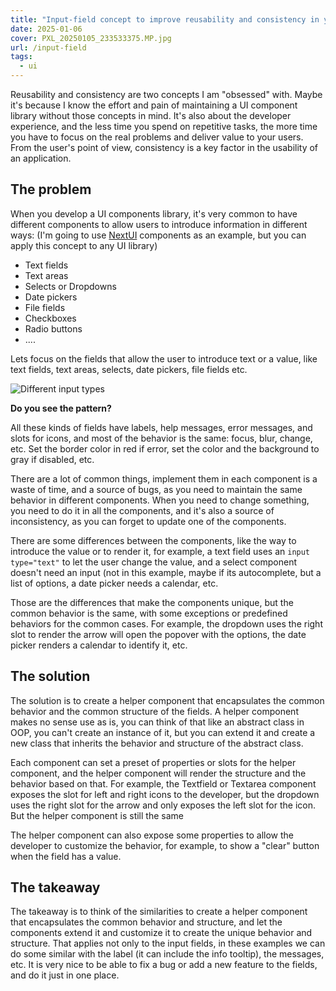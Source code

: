 ```yaml
---
title: "Input-field concept to improve reusability and consistency in your form-related UI components"
date: 2025-01-06
cover: PXL_20250105_233533375.MP.jpg
url: /input-field
tags:
  - ui
---
```


Reusability and consistency are two concepts I am "obsessed" with. Maybe it's because I know the effort and pain of maintaining a UI component library without those concepts in mind. It's also about the developer experience, and the less time you spend on repetitive tasks, the more time you have to focus on the real problems and deliver value to your users. From the user's point of view, consistency is a key factor in the usability of an application.

## The problem

When you develop a UI components library, it's very common to have different components to allow users to introduce information in different ways: (I'm going to use [NextUI](https://nextui.org/) components as an example, but you can apply this concept to any UI library)

- Text fields
- Text areas
- Selects or Dropdowns
- Date pickers
- File fields
- Checkboxes
- Radio buttons
- ....

Lets focus on the fields that allow the user to introduce text or a value, like text fields, text areas, selects, date pickers, file fields etc.

![Different input types](input-types.png)

**Do you see the pattern?**

All these kinds of fields have labels, help messages, error messages, and slots for icons, and most of the behavior is the same: focus, blur, change, etc. Set the border color in red if error, set the color and the background to gray if disabled, etc.

There are a lot of common things, implement them in each component is a waste of time, and a source of bugs, as you need to maintain the same behavior in different components. When you need to change something, you need to do it in all the components, and it's also a source of inconsistency, as you can forget to update one of the components.

There are some differences between the components, like the way to introduce the value or to render it, for example, a text field uses an `input type="text"` to let the user change the value, and a select component doesn't need an input (not in this example, maybe if its autocomplete, but a list of options, a date picker needs a calendar, etc.

Those are the differences that make the components unique, but the common behavior is the same, with some exceptions or predefined behaviors for the common cases. For example, the dropdown uses the right slot to render the arrow will open the popover with the options, the date picker renders a calendar to identify it, etc.

## The solution

The solution is to create a helper component that encapsulates the common behavior and the common structure of the fields. A helper component makes no sense use as is, you can think of that like an abstract class in OOP, you can't create an instance of it, but you can extend it and create a new class that inherits the behavior and structure of the abstract class.

Each component can set a preset of properties or slots for the helper component, and the helper component will render the structure and the behavior based on that. For example, the Textfield or Textarea component exposes the slot for left and right icons to the developer, but the dropdown uses the right slot for the arrow and only exposes the left slot for the icon. But the helper component is still the same

The helper component can also expose some properties to allow the developer to customize the behavior, for example, to show a "clear" button when the field has a value.

## The takeaway

The takeaway is to think of the similarities to create a helper component that encapsulates the common behavior and structure, and let the components extend it and customize it to create the unique behavior and structure. That applies not only to the input fields, in these examples we can do some similar with the label (it can include the info tooltip), the messages, etc. It is very nice to be able to fix a bug or add a new feature to the fields, and do it just in one place.
